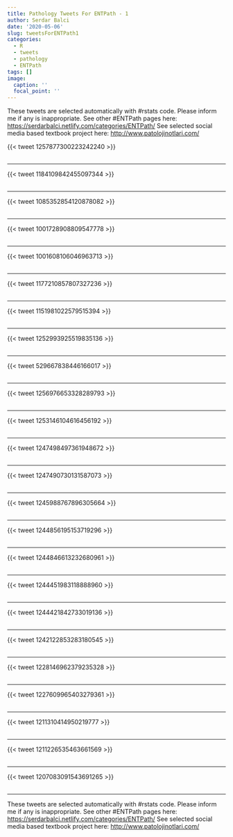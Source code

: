 ```yaml
---
title: Pathology Tweets For ENTPath - 1
author: Serdar Balci
date: '2020-05-06'
slug: tweetsForENTPath1
categories:
  - R
  - tweets
  - pathology
  - ENTPath
tags: []
image:
  caption: ''
  focal_point: ''
---
```



These tweets are selected automatically with #rstats code. Please inform me if any is inappropriate.
See other #ENTPath pages here: https://serdarbalci.netlify.com/categories/ENTPath/ 
See selected social media based textbook project here: http://www.patolojinotlari.com/

{{< tweet 1257877300223242240 >}}
<br>
<br>
<hr>
{{< tweet 1184109842455097344 >}}
<br>
<br>
<hr>
{{< tweet 1085352854120878082 >}}
<br>
<br>
<hr>
{{< tweet 1001728908809547778 >}}
<br>
<br>
<hr>
{{< tweet 1001608106046963713 >}}
<br>
<br>
<hr>
{{< tweet 1177210857807327236 >}}
<br>
<br>
<hr>
{{< tweet 1151981022579515394 >}}
<br>
<br>
<hr>
{{< tweet 1252993925519835136 >}}
<br>
<br>
<hr>
{{< tweet 529667838446166017 >}}
<br>
<br>
<hr>
{{< tweet 1256976653328289793 >}}
<br>
<br>
<hr>
{{< tweet 1253146104616456192 >}}
<br>
<br>
<hr>
{{< tweet 1247498497361948672 >}}
<br>
<br>
<hr>
{{< tweet 1247490730131587073 >}}
<br>
<br>
<hr>
{{< tweet 1245988767896305664 >}}
<br>
<br>
<hr>
{{< tweet 1244856195153719296 >}}
<br>
<br>
<hr>
{{< tweet 1244846613232680961 >}}
<br>
<br>
<hr>
{{< tweet 1244451983118888960 >}}
<br>
<br>
<hr>
{{< tweet 1244421842733019136 >}}
<br>
<br>
<hr>
{{< tweet 1242122853283180545 >}}
<br>
<br>
<hr>
{{< tweet 1228146962379235328 >}}
<br>
<br>
<hr>
{{< tweet 1227609965403279361 >}}
<br>
<br>
<hr>
{{< tweet 1211310414950219777 >}}
<br>
<br>
<hr>
{{< tweet 1211226535463661569 >}}
<br>
<br>
<hr>
{{< tweet 1207083091543691265 >}}
<br>
<br>
<hr>


These tweets are selected automatically with #rstats code. Please inform me if any is inappropriate.
See other #ENTPath pages here: https://serdarbalci.netlify.com/categories/ENTPath/ 
See selected social media based textbook project here: http://www.patolojinotlari.com/
